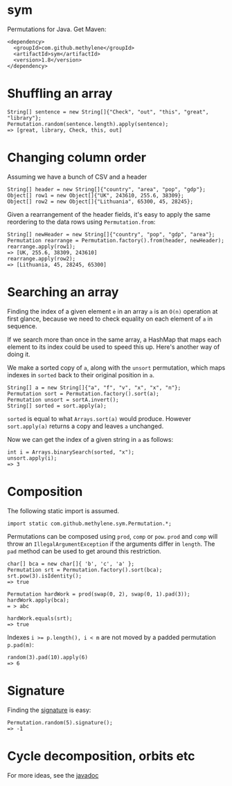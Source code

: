 # sym

Permutations for Java. Get Maven:

    <dependency>
      <groupId>com.github.methylene</groupId>
      <artifactId>sym</artifactId>
      <version>1.8</version>
    </dependency>

# Shuffling an array

    String[] sentence = new String[]{"Check", "out", "this", "great", "library"};
    Permutation.random(sentence.length).apply(sentence);
    => [great, library, Check, this, out]

# Changing column order

Assuming we have a bunch of CSV and a header

    String[] header = new String[]{"country", "area", "pop", "gdp"};
    Object[] row1 = new Object[]{"UK", 243610, 255.6, 38309};
    Object[] row2 = new Object[]{"Lithuania", 65300, 45, 28245};

Given a rearrangement of the header fields, 
it's easy to apply the same reordering to the data rows using `Permutation.from`:

    String[] newHeader = new String[]{"country", "pop", "gdp", "area"};
    Permutation rearrange = Permutation.factory().from(header, newHeader);
    rearrange.apply(row1);
    => [UK, 255.6, 38309, 243610]
    rearrange.apply(row2);
    => [Lithuania, 45, 28245, 65300]

# Searching an array

Finding the index of a given element `e` in an array `a` is an `O(n)` 
operation at first glance, because we need to check equality on each element of `a` in sequence.

If we search more than once in the same array, a HashMap 
that maps each element to its index could be used to speed this up.
Here's another way of doing it.

We make a sorted copy of `a`, along with the `unsort` permutation,
which maps indexes in `sorted` back to their original position in `a`.

    String[] a = new String[]{"a", "f", "v", "x", "x", "n"};
    Permutation sort = Permutation.factory().sort(a);
    Permutation unsort = sortA.invert();
    String[] sorted = sort.apply(a);

`sorted` is equal to what `Arrays.sort(a)` would produce.
However `sort.apply(a)` returns a copy and leaves `a` unchanged.

Now we can get the index of a given string in `a` as follows:

    int i = Arrays.binarySearch(sorted, "x");
    unsort.apply(i);
    => 3

# Composition

The following static import is assumed.

    import static com.github.methylene.sym.Permutation.*;

Permutations can be composed using `prod`, `comp` or `pow`. 
`prod` and `comp` will throw an `IllegalArgumentException` if the arguments differ in `length`.
The `pad` method can be used to get around this restriction.

    char[] bca = new char[]{ 'b', 'c', 'a' };
    Permutation srt = Permutation.factory().sort(bca);
    srt.pow(3).isIdentity();
    => true

    Permutation hardWork = prod(swap(0, 2), swap(0, 1).pad(3));
    hardWork.apply(bca);
    = > abc

    hardWork.equals(srt);
    => true

Indexes `i >= p.length(), i < m` are not moved by a padded permutation `p.pad(m)`:

    random(3).pad(10).apply(6)
    => 6

# Signature

Finding the [signature](http://en.wikipedia.org/wiki/Parity_of_a_permutation) is easy:

    Permutation.random(5).signature();
    => -1

# Cycle decomposition, orbits etc

For more ideas, see the [javadoc](http://methylene.github.io/sym/)
